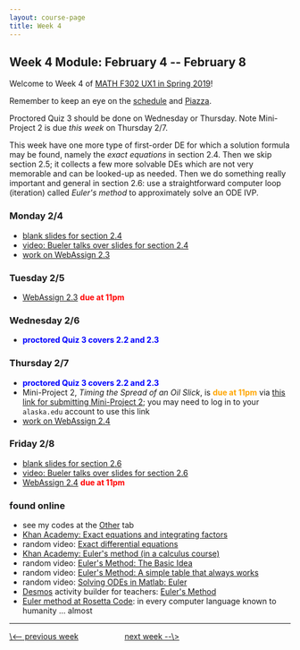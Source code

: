 ```yaml
---
layout: course-page
title: Week 4
---
```


## Week 4 Module: February 4 -- February 8

Welcome to Week 4 of [MATH F302 UX1 in Spring 2019](index.html)!

Remember to keep an eye on the [schedule](schedule.pdf) and [Piazza](https://piazza.com/uaf/spring2019/math302ux1/home).

Proctored Quiz 3 should be done on Wednesday or Thursday.  Note Mini-Project 2 is due _this week_ on Thursday 2/7.

This week have one more type of first-order DE for which a solution formula may be found, namely the _exact equations_ in section 2.4.  Then we skip section 2.5; it collects a few more solvable DEs which are not very memorable and can be looked-up as needed.  Then we do something really important and general in section 2.6: use a straightforward computer loop (iteration) called _Euler's method_ to approximately solve an ODE IVP.

### Monday 2/4
* [blank slides for section 2.4](assets/slides/2-4.pdf)
* [video: Bueler talks over slides for section 2.4](https://github.com/bueler/diff-eq-videos/blob/master/video-2-4-math302.mp4?raw=true)
* [work on WebAssign 2.3](https://www.webassign.net/)

### Tuesday 2/5
* [WebAssign 2.3](https://www.webassign.net/) <span style="color:red">**due at 11pm**</span>

### Wednesday 2/6
* <span style="color:blue">**proctored Quiz 3 covers 2.2 and 2.3**</span>

### Thursday 2/7
* <span style="color:blue">**proctored Quiz 3 covers 2.2 and 2.3**</span>
* Mini-Project 2, _Timing the Spread of an Oil Slick_, is <span style="color:orange">**due at 11pm**</span> via [this link for submitting Mini-Project 2](https://goo.gl/forms/wnQQsKxObqHMtrIp1); you may need to log in to your `alaska.edu` account to use this link
* [work on WebAssign 2.4](https://www.webassign.net/)

### Friday 2/8
* [blank slides for section 2.6](assets/slides/2-6.pdf)
* [video: Bueler talks over slides for section 2.6](https://github.com/bueler/diff-eq-videos/blob/master/video-2-6-math302.mp4?raw=true)
* [WebAssign 2.4](https://www.webassign.net/) <span style="color:red">**due at 11pm**</span>

### found online
* see my codes at the [Other](other) tab
* [Khan Academy: Exact equations and integrating factors](https://www.khanacademy.org/math/differential-equations/first-order-differential-equations#exact-equations)
* random video: [Exact differential equations](https://www.youtube.com/watch?v=bwASJWS8ltM)
* [Khan Academy: Euler's method (in a calculus course)](https://www.youtube.com/watch?v=q87L9R9v274)
* random video: [Euler's Method: The Basic Idea](https://www.youtube.com/watch?v=RGtCw5E7gBc)
* random video: [Euler's Method: A simple table that always works](https://www.youtube.com/watch?v=8cW_CQ77ayI)
* random video: [Solving ODEs in Matlab: Euler](https://www.mathworks.com/videos/solving-odes-in-matlab-1-euler-ode1-117526.html)
* [Desmos](https://www.desmos.com/) activity builder for teachers: [Euler's Method](https://teacher.desmos.com/activitybuilder/custom/5841c4d1d2baeae427b8fd1f)
* [Euler method at Rosetta Code](https://rosettacode.org/wiki/Euler_method): in every computer language known to humanity ... almost

<hr>
<a align="left" href="week3">\<-- previous week</a>  &nbsp; &nbsp; &nbsp; &nbsp; &nbsp; &nbsp; &nbsp; &nbsp; &nbsp; &nbsp; <a align="right" href="week5">next week --\></a>
